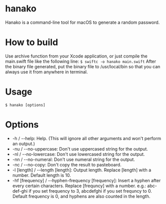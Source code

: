 # hanako
Hanako is a command-line tool for macOS to generate a random password.

# How to build
Use archive function from your Xcode application, or just compile the main.swift file like the following line:
`$ swiftc -o hanako main.swift` 
After the binary file generated, put the binary file to /usr/local/bin so that you can always use it from anywhere in terminal. 

# Usage
`$ hanako [options]`

# Options
- -h / --help: Help. (This will ignore all other arguments and won't perform an output.)
- -nu / --no-uppercase: Don't use uppercased string for the output.
- -nl / --no-lowercase: Don't use lowercased string for the output.
- -nn / --no-numeral: Don't use numeral string for the output.
- -nc / --no-copy: Don't copy the result to pasteboard.
- -l [length] / --length [length]: Output length. Replace [length] with a number. Default length is 10.
- -hf [frequency] / --hyphen-frequency [frequency]: Insert a hyphen after every certain characters. Replace [frequncy] with a number. e.g.: abc-def-ghi if you set frequency to 3, abcdefghi if you set frequncy to 0. Default frequency is 0, and hyphens are also counted in the length.
